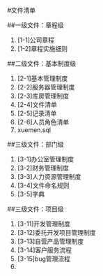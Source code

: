 #文件清单

##一级文件：章程级
1. [1-1]公司章程
1. [1-2]章程实施细则

##二级文件：基本制度级
1. [2-1]基本管理制度
1. [2-2]服务器管理制度
1. [2-3]库房管理制度
1. [2-4]文件清单
1. [2-5]记录清单
1. [2-6]人员角色清单
1. xuemen.sql

##三级文件：部门级
1. [3-1]办公室管理制度
1. [3-2]财务管理制度
1. [3-3]人力资源管理制度
1. [3-4]文件命名规则
1. [3-5]字典

##三级文件：项目级
1. [3-11]开发管理制度
1. [3-12]委托开发项目管理制度
1. [3-13]自营产品管理制度
1. [3-14]客户服务流程
1. [3-15]bug管理流程
1. 